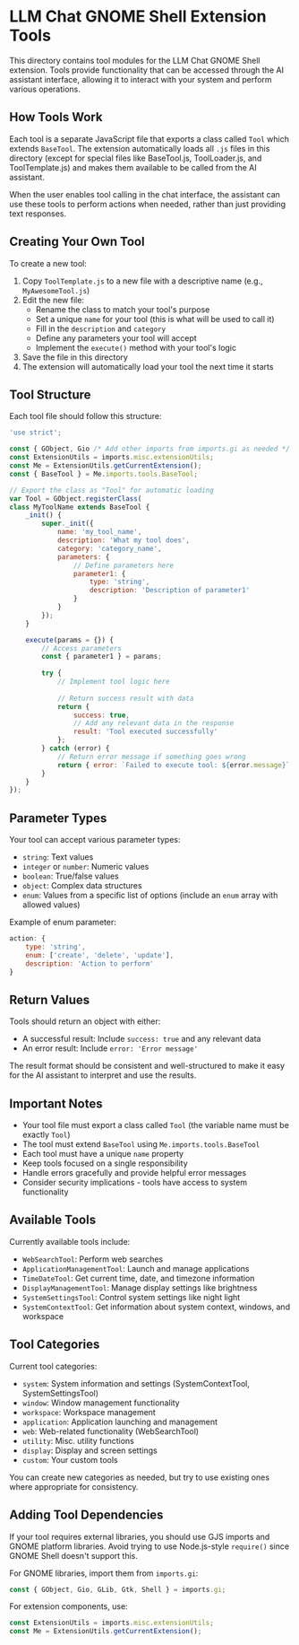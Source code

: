 # LLM Chat GNOME Shell Extension Tools

This directory contains tool modules for the LLM Chat GNOME Shell extension. Tools provide functionality that can be accessed through the AI assistant interface, allowing it to interact with your system and perform various operations.

## How Tools Work

Each tool is a separate JavaScript file that exports a class called `Tool` which extends `BaseTool`. The extension automatically loads all `.js` files in this directory (except for special files like BaseTool.js, ToolLoader.js, and ToolTemplate.js) and makes them available to be called from the AI assistant.

When the user enables tool calling in the chat interface, the assistant can use these tools to perform actions when needed, rather than just providing text responses.

## Creating Your Own Tool

To create a new tool:

1. Copy `ToolTemplate.js` to a new file with a descriptive name (e.g., `MyAwesomeTool.js`)
2. Edit the new file:
   - Rename the class to match your tool's purpose
   - Set a unique `name` for your tool (this is what will be used to call it)
   - Fill in the `description` and `category`
   - Define any parameters your tool will accept
   - Implement the `execute()` method with your tool's logic
3. Save the file in this directory
4. The extension will automatically load your tool the next time it starts

## Tool Structure

Each tool file should follow this structure:

```javascript
'use strict';

const { GObject, Gio /* Add other imports from imports.gi as needed */ } = imports.gi;
const ExtensionUtils = imports.misc.extensionUtils;
const Me = ExtensionUtils.getCurrentExtension();
const { BaseTool } = Me.imports.tools.BaseTool;

// Export the class as "Tool" for automatic loading
var Tool = GObject.registerClass(
class MyToolName extends BaseTool {
    _init() {
        super._init({
            name: 'my_tool_name',
            description: 'What my tool does',
            category: 'category_name',
            parameters: {
                // Define parameters here
                parameter1: {
                    type: 'string',
                    description: 'Description of parameter1'
                }
            }
        });
    }

    execute(params = {}) {
        // Access parameters 
        const { parameter1 } = params;
        
        try {
            // Implement tool logic here
            
            // Return success result with data
            return { 
                success: true,
                // Add any relevant data in the response
                result: 'Tool executed successfully' 
            };
        } catch (error) {
            // Return error message if something goes wrong
            return { error: `Failed to execute tool: ${error.message}` };
        }
    }
});
```

## Parameter Types

Your tool can accept various parameter types:

- `string`: Text values
- `integer` or `number`: Numeric values
- `boolean`: True/false values
- `object`: Complex data structures
- `enum`: Values from a specific list of options (include an `enum` array with allowed values)

Example of enum parameter:
```javascript
action: {
    type: 'string',
    enum: ['create', 'delete', 'update'],
    description: 'Action to perform'
}
```

## Return Values

Tools should return an object with either:

- A successful result: Include `success: true` and any relevant data
- An error result: Include `error: 'Error message'` 

The result format should be consistent and well-structured to make it easy for the AI assistant to interpret and use the results.

## Important Notes

- Your tool file must export a class called `Tool` (the variable name must be exactly `Tool`)
- The tool must extend `BaseTool` using `Me.imports.tools.BaseTool`
- Each tool must have a unique `name` property
- Keep tools focused on a single responsibility
- Handle errors gracefully and provide helpful error messages
- Consider security implications - tools have access to system functionality

## Available Tools

Currently available tools include:

- `WebSearchTool`: Perform web searches
- `ApplicationManagementTool`: Launch and manage applications
- `TimeDateTool`: Get current time, date, and timezone information  
- `DisplayManagementTool`: Manage display settings like brightness
- `SystemSettingsTool`: Control system settings like night light
- `SystemContextTool`: Get information about system context, windows, and workspace

## Tool Categories

Current tool categories:

- `system`: System information and settings (SystemContextTool, SystemSettingsTool)
- `window`: Window management functionality
- `workspace`: Workspace management
- `application`: Application launching and management
- `web`: Web-related functionality (WebSearchTool)
- `utility`: Misc. utility functions
- `display`: Display and screen settings
- `custom`: Your custom tools

You can create new categories as needed, but try to use existing ones where appropriate for consistency.

## Adding Tool Dependencies

If your tool requires external libraries, you should use GJS imports and GNOME platform libraries. Avoid trying to use Node.js-style `require()` since GNOME Shell doesn't support this.

For GNOME libraries, import them from `imports.gi`:

```javascript
const { GObject, Gio, GLib, Gtk, Shell } = imports.gi;
```

For extension components, use:

```javascript
const ExtensionUtils = imports.misc.extensionUtils;
const Me = ExtensionUtils.getCurrentExtension();
``` 